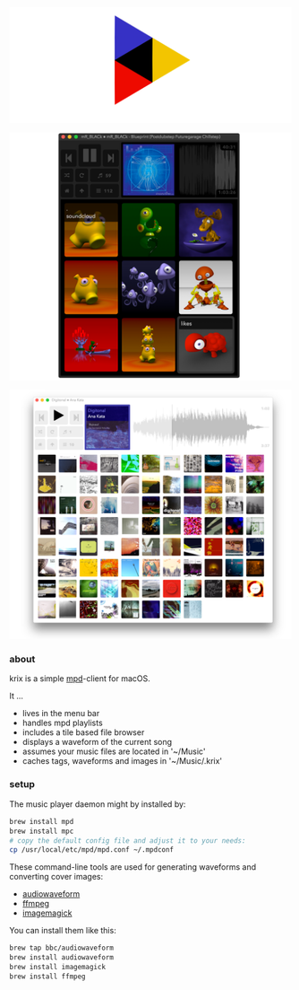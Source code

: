 ![krix](img/banner.png)

![dark](img/krix1.png)

![bright](img/krix_bright.png)

### about

krix is a simple [mpd](https://www.musicpd.org/)-client for macOS.

It ...
- lives in the menu bar
- handles mpd playlists
- includes a tile based file browser
- displays a waveform of the current song
- assumes your music files are located in '~/Music'
- caches tags, waveforms and images in '~/Music/.krix'

### setup

The music player daemon might by installed by:
```sh
brew install mpd
brew install mpc
# copy the default config file and adjust it to your needs:
cp /usr/local/etc/mpd/mpd.conf ~/.mpdconf 
```

These command-line tools are used for generating waveforms and converting cover images:
- [audiowaveform](https://github.com/bbc/audiowaveform) 
- [ffmpeg](http://ffmpeg.org/)
- [imagemagick](http://www.imagemagick.org/script/index.php)

You can install them like this:
```sh
brew tap bbc/audiowaveform
brew install audiowaveform
brew install imagemagick
brew install ffmpeg
```
